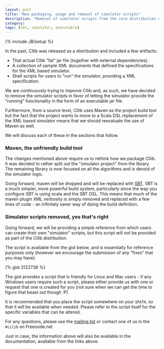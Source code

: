 ```yaml
---
layout: post
title: "New packaging, usage and removal of simulator scripts"
description: "Removal of simulator scripts from the core distribution of CIlib. Functionality subsumed by simulator jar."
category:
tags: [sbt, simulator, executable]
---
```

{% include JB/setup %}

In the past, CIlib was released as a distribution and included a few artifacts:

 - That actual CIlib "fat" jar file (together with external dependencies).
 - A collection of sample XML documents that defined the specifications for the XML based simulator.
 - Shell scripts for users to "run" the simulator, providing a XML specification.

We are continuously trying to improve CIlib and, as such, we have decided to remove the simulator
scripts in favor of letting the simulator provide the "running" functionality in the form of an executable jar
file.

Furthermore, from a source level, CIlib uses Maven as the project build tool but the fact that the project
wants to move to a Scala DSL replacement of the XML based simulator means that we should reevaluate the
use of Maven as well.

We will discuss each of these in the sections that follow.

### Maven, the unfriendly build tool

The changes mentioned above require us to rethink how we package CIlib. It was decided
to rather split out the "simulator project" from the library. The remaining library is
now focused on all the algorithms and is devoid of the simulator logic.

Going forward, maven will be dropped and will be replaced with
[SBT](http://www.scala-sbt.org). SBT is a much simpler, more powerful build system,
particularly since the way you configure SBT is using scala and the SBT DSL. This means that
much of the maven plugin XML verbosity is simply removed and replaced with a few lines
of code - an infinitely saner way of doing the build definition.


### Simulator scripts removed, yes that's right

Going forward, we will be providing a simple reference from which users can create
their own "simulator" scripts, but this script will not be provided as part of the
CIlib distribution.

The script is available from the gist below, and is essentially for reference
purposes only (however we encourage the submission of any "fixes" that you may have):

{% gist 3122738 %}

The gist provides a script that is friendly for Linux and Mac users - if any Windows
users require such a script, please either provide us with one or request that one is
created for you (not sure when we can get the time to figure that beast out though :P)

It is recommended that you place the script somewhere on your `$PATH`, so that it will be available
when needed. Please refer to the script itself for the specific variables that can be altered.

For any questions, please use the [mailing list](mailto:cilib-user@groups.google.com)
or contact one of us in the `#cilib` on Freenode.net

Just in case, the information above will also be available in the documentation,
available from the links above.